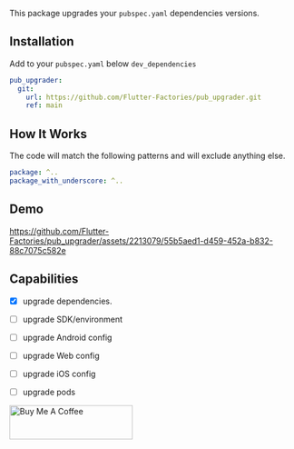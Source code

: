 This package upgrades your ```pubspec.yaml``` dependencies versions.

## Installation

Add to your ```pubspec.yaml``` below ```dev_dependencies```
```yaml
pub_upgrader:
  git:
    url: https://github.com/Flutter-Factories/pub_upgrader.git
    ref: main
```

## How It Works
The code will match the following patterns and will exclude anything else.

```yaml
package: ^.. 
package_with_underscore: ^..
```

## Demo
https://github.com/Flutter-Factories/pub_upgrader/assets/2213079/55b5aed1-d459-452a-b832-88c7075c582e



## Capabilities
- [x] upgrade dependencies.
- [ ] upgrade SDK/environment
- [ ] upgrade Android config
- [ ] upgrade Web config
- [ ] upgrade iOS config
- [ ] upgrade pods


<a href="https://www.buymeacoffee.com/pmakz" target="_blank"><img src="https://cdn.buymeacoffee.com/buttons/v2/default-yellow.png" alt="Buy Me A Coffee" style="height: 60px !important;width: 217px !important;" ></a>

